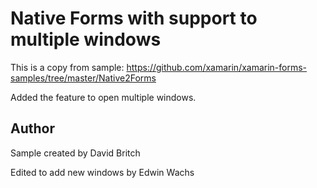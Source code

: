 Native Forms with support to multiple windows
==========
This is a copy from sample: https://github.com/xamarin/xamarin-forms-samples/tree/master/Native2Forms

Added the feature to open multiple windows.

Author
------

Sample created by David Britch

Edited to add new windows by Edwin Wachs
